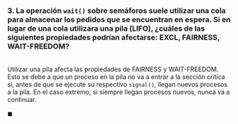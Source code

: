### 3. La operación `wait()` sobre semáforos suele utilizar una cola para almacenar los pedidos que se encuentran en espera. Si en lugar de una cola utilizara una pila (LIFO), ¿cuáles de las siguientes propiedades podrían afectarse: EXCL, FAIRNESS, WAIT-FREEDOM?

\
Utilizar una pila afecta las propiedades de FAIRNESS y WAIT-FREEDOM. Esto se debe a que un proceso en la pila no va a entrar a la sección crítica si, antes de que se ejecute su respectivo `signal()`, llegan nuevos procesos a la pila. En el caso extremo, si siempre llegan procesos nuevos, nunca va a continuar.

$\blacksquare$
